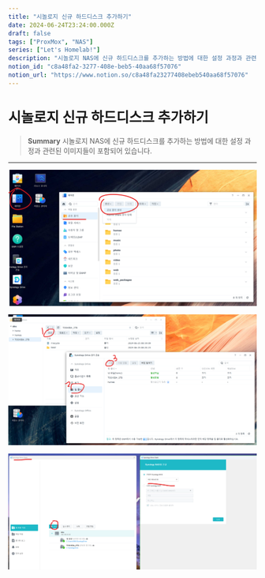 ```yaml
---
title: "시놀로지 신규 하드디스크 추가하기"
date: 2024-06-24T23:24:00.000Z
draft: false
tags: ["ProxMox", "NAS"]
series: ["Let's Homelab!"]
description: "시놀로지 NAS에 신규 하드디스크를 추가하는 방법에 대한 설정 과정과 관련된 이미지들이 포함되어 있습니다."
notion_id: "c8a48fa2-3277-408e-beb5-40aa68f57076"
notion_url: "https://www.notion.so/c8a48fa23277408ebeb540aa68f57076"
---
```


# 시놀로지 신규 하드디스크 추가하기

> **Summary**
> 시놀로지 NAS에 신규 하드디스크를 추가하는 방법에 대한 설정 과정과 관련된 이미지들이 포함되어 있습니다.

---


![Image](image_dfcc15c68507.png)

![Image](image_80b63dca08af.png)

![Image](image_7da5ab22c165.png)

